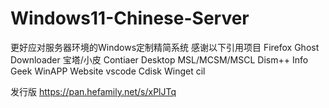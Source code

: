 # Windows11-Chinese-Server
更好应对服务器环境的Windows定制精简系统
感谢以下引用项目
Firefox
Ghost Downloader
宝塔/小皮
Contiaer Desktop
MSL/MCSM/MSCL
Dism++
Info
Geek
WinAPP Website
vscode
Cdisk
Winget cil










发行版 https://pan.hefamily.net/s/xPlJTq
